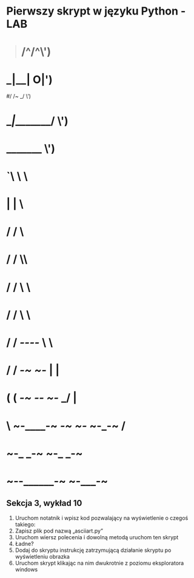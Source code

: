 # Pierwszy skrypt w języku Python - LAB

>#           /^\/^\\')
#         _|__|  O|')
#\/     /~     \_/ \\')
# \____|__________/ \\')
#        \_______     \\')
#                `\     \                 \\
#                  |     |                  \\
#                 /      /                    \\
#                /     /                       \\\\
#              /      /                         \ \\
#             /     /                            \  \\
#           /     /             _----_            \   \\
#          /     /           _-~      ~-_         |   |
#         (      (        _-~    _--_    ~-_     _/   |
#          \      ~-____-~    _-~    ~-_    ~-_-~    /
#            ~-_           _-~          ~-_       _-~
#               ~--______-~                ~-___-~


## Sekcja 3, wykład 10
1. Uruchom notatnik i wpisz kod pozwalający na wyświetlenie o czegoś takiego:
2. Zapisz plik pod nazwą „asciiart.py”
3. Uruchom wiersz polecenia i dowolną metodą uruchom ten skrypt
4. Ładne?
5. Dodaj do skryptu instrukcję zatrzymującą działanie skryptu po wyświetleniu obrazka
6. Uruchom skrypt klikając na nim dwukrotnie z poziomu eksploratora windows